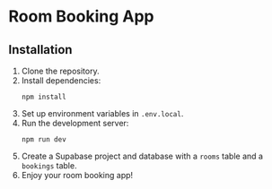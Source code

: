 
# Room Booking App

## Installation
1. Clone the repository.
2. Install dependencies:
   ```
   npm install
   ```
3. Set up environment variables in `.env.local`.
4. Run the development server:
   ```
   npm run dev
   ```
5. Create a Supabase project and database with a `rooms` table and a `bookings` table.
6. Enjoy your room booking app!
